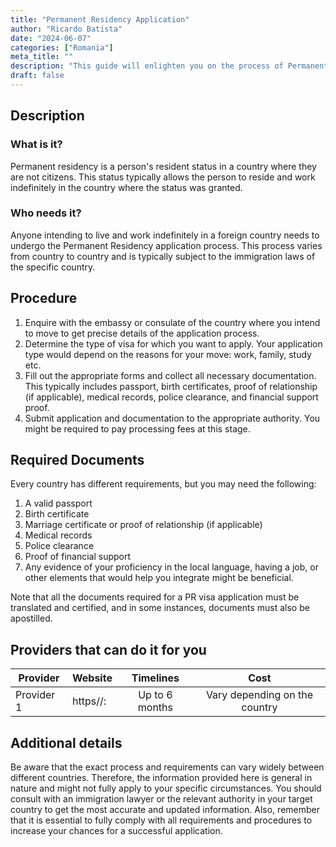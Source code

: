 ```yaml
---
title: "Permanent Residency Application"
author: "Ricardo Batista"
date: "2024-06-07"
categories: ["Romania"]
meta_title: ""
description: "This guide will enlighten you on the process of Permanent Residency application"
draft: false
---
```


## Description
### What is it?
Permanent residency is a person's resident status in a country where they are not citizens. This status typically allows the person to reside and work indefinitely in the country where the status was granted.

### Who needs it?
Anyone intending to live and work indefinitely in a foreign country needs to undergo the Permanent Residency application process. This process varies from country to country and is typically subject to the immigration laws of the specific country.

## Procedure
1. Enquire with the embassy or consulate of the country where you intend to move to get precise details of the application process.
2. Determine the type of visa for which you want to apply. Your application type would depend on the reasons for your move: work, family, study etc.
3. Fill out the appropriate forms and collect all necessary documentation. This typically includes passport, birth certificates, proof of relationship (if applicable), medical records, police clearance, and financial support proof.
4. Submit application and documentation to the appropriate authority. You might be required to pay processing fees at this stage.

## Required Documents
Every country has different requirements, but you may need the following: 
1. A valid passport
2. Birth certificate
3. Marriage certificate or proof of relationship (if applicable)
4. Medical records
5. Police clearance
6. Proof of financial support
7. Any evidence of your proficiency in the local language, having a job, or other elements that would help you integrate might be beneficial.

Note that all the documents required for a PR visa application must be translated and certified, and in some instances, documents must also be apostilled.

## Providers that can do it for you

| Provider        |     Website     |     Timelines    |       Cost      |
| --------------- | --------------- |  :-------------: | :-------------: |
| Provider 1      |  https//:       |  Up to 6 months  |        Vary depending on the country      |

## Additional details
Be aware that the exact process and requirements can vary widely between different countries. Therefore, the information provided here is general in nature and might not fully apply to your specific circumstances. You should consult with an immigration lawyer or the relevant authority in your target country to get the most accurate and updated information. Also, remember that it is essential to fully comply with all requirements and procedures to increase your chances for a successful application.